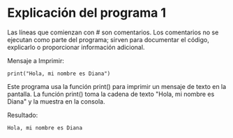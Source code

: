 # Explicación del programa 1

Las líneas que comienzan con # son comentarios.
Los comentarios no se ejecutan como parte del programa; sirven para documentar el código, explicarlo o proporcionar información adicional.

Mensaje a Imprimir:
```
print("Hola, mi nombre es Diana")
```
Este programa usa la función print() para imprimir un mensaje de texto en la pantalla.
La función print() toma la cadena de texto "Hola, mi nombre es Diana" y la muestra en la consola.

Resultado:
```
Hola, mi nombre es Diana
```

